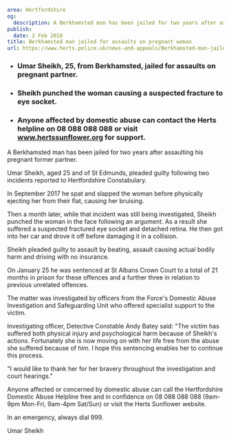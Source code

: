 ```yaml
area: Hertfordshire
og:
  description: A Berkhamsted man has been jailed for two years after assaulting his pregnant former partner.
publish:
  date: 2 Feb 2018
title: Berkhamsted man jailed for assaults on pregnant woman
url: https://www.herts.police.uk/news-and-appeals/Berkhamsted-man-jailed-for-assaults-on-pregnant-woman-1565D
```

* ### Umar Sheikh, 25, from Berkhamsted, jailed for assaults on pregnant partner.

 * ### Sheikh punched the woman causing a suspected fracture to eye socket.

 * ### Anyone affected by domestic abuse can contact the Herts helpline on 08 088 088 088 or visit www.hertssunflower.org for support.

A Berkhamsted man has been jailed for two years after assaulting his pregnant former partner.

Umar Sheikh, aged 25 and of St Edmunds, pleaded guilty following two incidents reported to Hertfordshire Constabulary.

In September 2017 he spat and slapped the woman before physically ejecting her from their flat, causing her bruising.

Then a month later, while that incident was still being investigated, Sheikh punched the woman in the face following an argument. As a result she suffered a suspected fractured eye socket and detached retina. He then got into her car and drove it off before damaging it in a collision.

Sheikh pleaded guilty to assault by beating, assault causing actual bodily harm and driving with no insurance.

On January 25 he was sentenced at St Albans Crown Court to a total of 21 months in prison for these offences and a further three in relation to previous unrelated offences.

The matter was investigated by officers from the Force's Domestic Abuse Investigation and Safeguarding Unit who offered specialist support to the victim.

Investigating officer, Detective Constable Andy Batey said: "The victim has suffered both physical injury and psychological harm because of Sheikh's actions. Fortunately she is now moving on with her life free from the abuse she suffered because of him. I hope this sentencing enables her to continue this process.

"I would like to thank her for her bravery throughout the investigation and court hearings."

Anyone affected or concerned by domestic abuse can call the Hertfordshire Domestic Abuse Helpline free and in confidence on 08 088 088 088 (9am-9pm Mon-Fri, 9am-4pm Sat/Sun) or visit the Herts Sunflower website.

In an emergency, always dial 999.

Umar Sheikh
